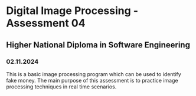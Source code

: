 # Digital Image Processing - Assessment 04

## Higher National Diploma in Software Engineering

### 02.11.2024

This is a basic image processing program which can be used to identify fake money. The main purpose of this assessment is to practice image processing techniques in real time scenarios.
